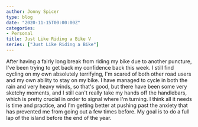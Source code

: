 ```yaml
---
author: Jonny Spicer
type: blog
date: "2020-11-15T00:00:00Z"
categories:
- Personal
title: Just Like Riding a Bike V
series: ["Just Like Riding a Bike"]
---
```

After having a fairly long break from riding my bike due to another puncture, I've been trying to get back my confidence back this week. I still find cycling on my own absolutely
terrifying, I'm scared of both other road users and my own ability to stay on my bike. I have managed to cycle in both the rain and very heavy winds, so that's good, but there have
been some very sketchy moments, and I still can't really take my hands off the handlebars, which is pretty crucial in order to signal where I'm turning. I think all it needs is time
and practice, and I'm getting better at pushing past the anxiety that has prevented me from going out a few times before. My goal is to do a full lap of the island before the end of
the year.
